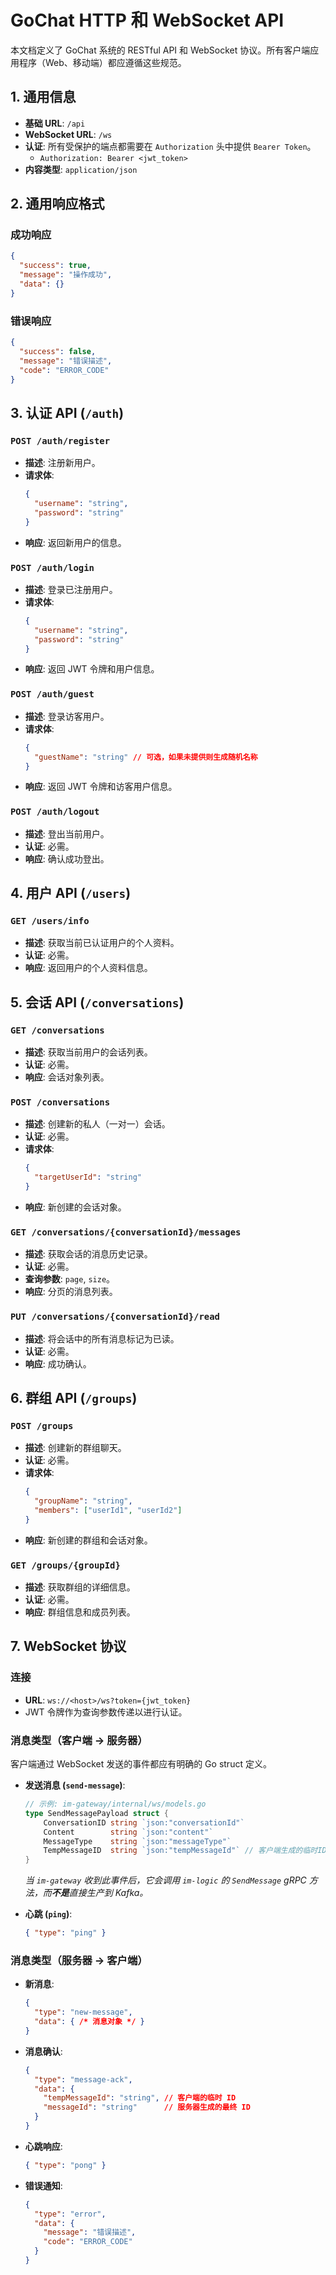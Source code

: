 # GoChat HTTP 和 WebSocket API

本文档定义了 GoChat 系统的 RESTful API 和 WebSocket 协议。所有客户端应用程序（Web、移动端）都应遵循这些规范。

## 1. 通用信息

-   **基础 URL**: `/api`
-   **WebSocket URL**: `/ws`
-   **认证**: 所有受保护的端点都需要在 `Authorization` 头中提供 `Bearer Token`。
    -   `Authorization: Bearer <jwt_token>`
-   **内容类型**: `application/json`

## 2. 通用响应格式

### 成功响应

```json
{
  "success": true,
  "message": "操作成功",
  "data": {}
}
```

### 错误响应

```json
{
  "success": false,
  "message": "错误描述",
  "code": "ERROR_CODE"
}
```

## 3. 认证 API (`/auth`)

### `POST /auth/register`

-   **描述**: 注册新用户。
-   **请求体**:
    ```json
    {
      "username": "string",
      "password": "string"
    }
    ```
-   **响应**: 返回新用户的信息。

### `POST /auth/login`

-   **描述**: 登录已注册用户。
-   **请求体**:
    ```json
    {
      "username": "string",
      "password": "string"
    }
    ```
-   **响应**: 返回 JWT 令牌和用户信息。

### `POST /auth/guest`

-   **描述**: 登录访客用户。
-   **请求体**:
    ```json
    {
      "guestName": "string" // 可选，如果未提供则生成随机名称
    }
    ```
-   **响应**: 返回 JWT 令牌和访客用户信息。

### `POST /auth/logout`

-   **描述**: 登出当前用户。
-   **认证**: 必需。
-   **响应**: 确认成功登出。

## 4. 用户 API (`/users`)

### `GET /users/info`

-   **描述**: 获取当前已认证用户的个人资料。
-   **认证**: 必需。
-   **响应**: 返回用户的个人资料信息。

## 5. 会话 API (`/conversations`)

### `GET /conversations`

-   **描述**: 获取当前用户的会话列表。
-   **认证**: 必需。
-   **响应**: 会话对象列表。

### `POST /conversations`

-   **描述**: 创建新的私人（一对一）会话。
-   **认证**: 必需。
-   **请求体**:
    ```json
    {
      "targetUserId": "string"
    }
    ```
-   **响应**: 新创建的会话对象。

### `GET /conversations/{conversationId}/messages`

-   **描述**: 获取会话的消息历史记录。
-   **认证**: 必需。
-   **查询参数**: `page`, `size`。
-   **响应**: 分页的消息列表。

### `PUT /conversations/{conversationId}/read`

-   **描述**: 将会话中的所有消息标记为已读。
-   **认证**: 必需。
-   **响应**: 成功确认。

## 6. 群组 API (`/groups`)

### `POST /groups`

-   **描述**: 创建新的群组聊天。
-   **认证**: 必需。
-   **请求体**:
    ```json
    {
      "groupName": "string",
      "members": ["userId1", "userId2"]
    }
    ```
-   **响应**: 新创建的群组和会话对象。

### `GET /groups/{groupId}`

-   **描述**: 获取群组的详细信息。
-   **认证**: 必需。
-   **响应**: 群组信息和成员列表。

## 7. WebSocket 协议

### 连接

-   **URL**: `ws://<host>/ws?token={jwt_token}`
-   JWT 令牌作为查询参数传递以进行认证。

### 消息类型（客户端 -> 服务器）

客户端通过 WebSocket 发送的事件都应有明确的 Go struct 定义。

-   **发送消息 (`send-message`)**:
    ```go
    // 示例: im-gateway/internal/ws/models.go
    type SendMessagePayload struct {
        ConversationID string `json:"conversationId"`
        Content        string `json:"content"`
        MessageType    string `json:"messageType"`
        TempMessageID  string `json:"tempMessageId"` // 客户端生成的临时ID
    }
    ```
    *当 `im-gateway` 收到此事件后，它会调用 `im-logic` 的 `SendMessage` gRPC 方法，而**不是**直接生产到 Kafka。*

-   **心跳 (`ping`)**:
    ```json
    { "type": "ping" }
    ```

### 消息类型（服务器 -> 客户端）

-   **新消息**:
    ```json
    {
      "type": "new-message",
      "data": { /* 消息对象 */ }
    }
    ```
-   **消息确认**:
    ```json
    {
      "type": "message-ack",
      "data": {
        "tempMessageId": "string", // 客户端的临时 ID
        "messageId": "string"      // 服务器生成的最终 ID
      }
    }
    ```
-   **心跳响应**:
    ```json
    { "type": "pong" }
    ```
-   **错误通知**:
    ```json
    {
      "type": "error",
      "data": {
        "message": "错误描述",
        "code": "ERROR_CODE"
      }
    }